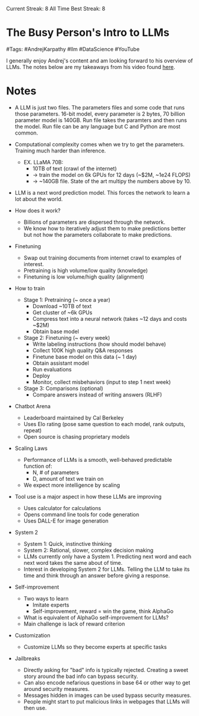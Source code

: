 Current Streak: 8
All Time Best Streak: 8

# The Busy Person's Intro to LLMs
#Tags: #AndrejKarpathy #llm #DataScience #YouTube

I generally enjoy Andrej's content and am looking forward to his overview of LLMs. The notes below are my takeaways from his video found [here](https://www.youtube.com/watch?v=zjkBMFhNj_g).

# Notes
- A LLM is just two files. The parameters files and some code that runs those parameters. 16-bit model, every parameter is 2 bytes, 70 billion parameter model is 140GB. Run file takes the paramters and then runs the model. Run file can be any language but C and Python are most common. 

- Computational complexity comes when we try to get the parameters. Training much harder than inference. 
    - EX. LLaMA 70B:
        - 10TB of text (crawl of the internet) 
        - -> train the model on 6k GPUs for 12 days (~$2M, ~1e24 FLOPS) 
        - -> ~140GB file. State of the art multipy the numbers above by 10. 

- LLM is a next word prediction model. This forces the network to learn a lot about the world.

- How does it work?
    - Billions of parameters are dispersed through the network.
    - We know how to iteratively adjust them to make predictions better but not how the parameters collaborate to make predictions.

- Finetuning
    - Swap out training documents from internet crawl to examples of interest.
    - Pretraining is high volume/low quality (knowledge)
    - Finetuning is low volume/high quality (alignment)

- How to train
    - Stage 1: Pretraining (~ once a year)
        - Download ~10TB of text
        - Get cluster of ~6k GPUs
        - Compress text into a neural network (takes ~12 days and costs ~$2M)
        - Obtain base model
    - Stage 2: Finetuning (~ every week)
        - Write labeling instructions (how should model behave)
        - Collect 100K high quality Q&A responses
        - Finetune base model on this data (~ 1 day)
        - Obtain assistant model
        - Run evaluations
        - Deploy
        - Monitor, collect misbehaviors (input to step 1 next week)
    - Stage 3: Comparisons (optional)
        - Compare answers instead of writing answers (RLHF)

- Chatbot Arena
    - Leaderboard maintained by Cal Berkeley
    - Uses Elo rating (pose same question to each model, rank outputs, repeat)
    - Open source is chasing proprietary models

- Scaling Laws
    - Performance of LLMs is a smooth, well-behaved predictable function of:
        - N, # of parameters
        - D, amount of text we train on
    - We expect more intelligence by scaling

- Tool use is a major aspect in how these LLMs are improving
    - Uses calculator for calculations
    - Opens command line tools for code generation
    - Uses DALL-E for image generation

- System 2
    - System 1: Quick, instinctive thinking
    - System 2: Rational, slower, complex decision making
    - LLMs currently only have a System 1. Predicting next word and each next word takes the same about of time.
    - Interest in developing System 2 for LLMs. Telling the LLM to take its time and think through an answer before giving a response.

- Self-improvement
    - Two ways to learn
        - Imitate experts
        - Self-improvement, reward = win the game, think AlphaGo
    - What is equivalent of AlphaGo self-improvement for LLMs?
    - Main challenge is lack of reward criterion

- Customization
    - Customize LLMs so they become experts at specific tasks

- Jailbreaks
    - Directly asking for "bad" info is typically rejected. Creating a sweet story around the bad info can bypass security. 
    - Can also encode nefarious questions in base 64 or other way to get around security measures.
    - Messages hidden in images can be used bypass security measures.
    - People might start to put malicious links in webpages that LLMs will then use.
